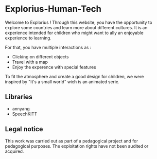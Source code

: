 # Explorius-Human-Tech
Welcome to Explorius ! 
Through this website, you have the opportunity to explore some countries and learn more about different cultures. It is an experience intended for children who might want to ally an enjoyable experience to learning.

For that, you have multiple interactions as : 
 - Clicking on different objects
 - Travel with a map
 - Enjoy the experence with special features

To fit the atmosphere and create a good design for children, we were inspired by "It's a small world" wich is an animated serie.

## Libraries 
 - annyang
 - SpeechKITT

## Legal notice
This work was carried out as part of a pedagogical project and for pedagogical purposes. The exploitation rights have not been audited or acquired.
